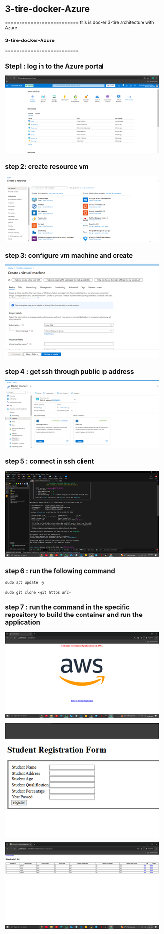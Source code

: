 # 3-tire-docker-Azure
==========================
this is docker 3-tire architecture with Azure
### 3-tire-docker-Azure
==========================
## Step1 : log in to the Azure portal
![alt text](image-3.png)

## step 2: create resource vm 
![alt text](image-4.png)

## step 3: configure vm machine and create 
![alt text](image-5.png)

## step 4 : get ssh through public ip address 
![alt text](image-6.png)

## step 5 : connect in ssh client 
![alt text](image-7.png)

## step 6 : run the following command 
```
sudo apt update -y 

sudo git clone <git https url>

```
## step 7 : run the command in the specific repository to build the container and run the application 



![alt text](image.png)

![alt text](image-1.png)

![alt text](image-2.png)

